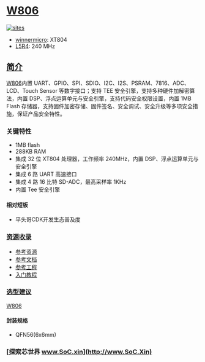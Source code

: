 ﻿# [W806](https://github.com/SoCXin/W806)

[![sites](http://182.61.61.133/link/resources/SoC.png)](http://SoC.Xin)

* [winnermicro](http://www.winnermicro.com/): XT804
* [L5R4](https://github.com/SoCXin/Level): 240 MHz

## [简介](https://github.com/SoCXin/W806/wiki)

[W806](https://github.com/SoCXin/W806)内置 UART、GPIO、SPI、SDIO、I2C、I2S、PSRAM、7816、ADC、LCD、Touch Sensor 等数字接口；支持 TEE 安全引擎，支持多种硬件加解密算法，内置 DSP、浮点运算单元与安全引擎，支持代码安全权限设置，内置 1MB Flash 存储器，支持固件加密存储、固件签名、安全调试、安全升级等多项安全措施，保证产品安全特性。

### 关键特性

* 1MB flash
* 288KB RAM
* 集成 32 位 XT804 处理器，工作频率 240MHz，内置 DSP、浮点运算单元与安全引擎
* 集成 6 路 UART 高速接口
* 集成 4 路 16 比特 SD-ADC，最高采样率 1KHz
* 内置 Tee 安全引擎

#### 相对短板

* 平头哥CDK开发生态普及度

### [资源收录](https://github.com/SoCXin)

* [参考资源](src/)
* [参考文档](docs/)
* [参考工程](project/)
* [入门教程](https://docs.soc.xin/W806)

### [选型建议](https://github.com/SoCXin)

[W806](https://github.com/SoCXin/W806)

#### 封装规格

* QFN56(6x6mm)

### [探索芯世界 www.SoC.xin](http://www.SoC.Xin)
